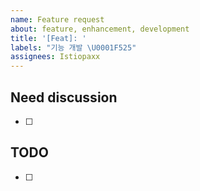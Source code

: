 ```yaml
---
name: Feature request
about: feature, enhancement, development
title: '[Feat]: '
labels: "기능 개발 \U0001F525"
assignees: Istiopaxx
---
```


## Need discussion

- [ ]

## TODO

- [ ]
